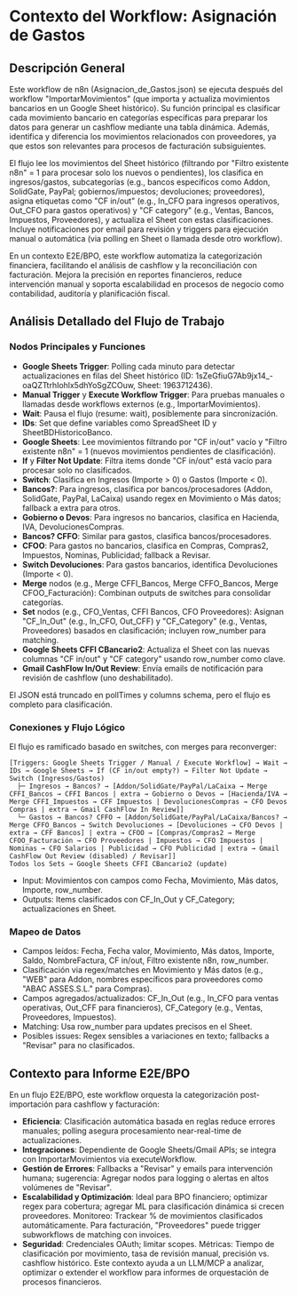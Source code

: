 # Contexto del Workflow: Asignación de Gastos

## Descripción General
Este workflow de n8n (Asignacion_de_Gastos.json) se ejecuta después del workflow "ImportarMovimientos" (que importa y actualiza movimientos bancarios en un Google Sheet histórico). Su función principal es clasificar cada movimiento bancario en categorías específicas para preparar los datos para generar un cashflow mediante una tabla dinámica. Además, identifica y diferencia los movimientos relacionados con proveedores, ya que estos son relevantes para procesos de facturación subsiguientes. 

El flujo lee los movimientos del Sheet histórico (filtrando por "Filtro existente n8n" = 1 para procesar solo los nuevos o pendientes), los clasifica en ingresos/gastos, subcategorías (e.g., bancos específicos como Addon, SolidGate, PayPal; gobiernos/impuestos; devoluciones; proveedores), asigna etiquetas como "CF in/out" (e.g., In_CFO para ingresos operativos, Out_CFO para gastos operativos) y "CF category" (e.g., Ventas, Bancos, Impuestos, Proveedores), y actualiza el Sheet con estas clasificaciones. Incluye notificaciones por email para revisión y triggers para ejecución manual o automática (via polling en Sheet o llamada desde otro workflow).

En un contexto E2E/BPO, este workflow automatiza la categorización financiera, facilitando el análisis de cashflow y la reconciliación con facturación. Mejora la precisión en reportes financieros, reduce intervención manual y soporta escalabilidad en procesos de negocio como contabilidad, auditoría y planificación fiscal.

## Análisis Detallado del Flujo de Trabajo
### Nodos Principales y Funciones
- **Google Sheets Trigger**: Polling cada minuto para detectar actualizaciones en filas del Sheet histórico (ID: 1sZeGfiuG7Ab9jx14_-oaQZTtrhIohlx5dhYoSgZCOuw, Sheet: 1963712436).
- **Manual Trigger** y **Execute Workflow Trigger**: Para pruebas manuales o llamadas desde workflows externos (e.g., ImportarMovimientos).
- **Wait**: Pausa el flujo (resume: wait), posiblemente para sincronización.
- **IDs**: Set que define variables como SpreadSheet ID y SheetBDHistoricoBanco.
- **Google Sheets**: Lee movimientos filtrando por "CF in/out" vacío y "Filtro existente n8n" = 1 (nuevos movimientos pendientes de clasificación).
- **If** y **Filter Not Update**: Filtra items donde "CF in/out" está vacío para procesar solo no clasificados.
- **Switch**: Clasifica en Ingresos (Importe > 0) o Gastos (Importe < 0).
- **Bancos?**: Para ingresos, clasifica por bancos/procesadores (Addon, SolidGate, PayPal, LaCaixa) usando regex en Movimiento o Más datos; fallback a extra para otros.
- **Gobierno o Devos**: Para ingresos no bancarios, clasifica en Hacienda, IVA, DevolucionesCompras.
- **Bancos? CFFO**: Similar para gastos, clasifica bancos/procesadores.
- **CFOO**: Para gastos no bancarios, clasifica en Compras, Compras2, Impuestos, Nominas, Publicidad; fallback a Revisar.
- **Switch Devoluciones**: Para gastos bancarios, identifica Devoluciones (Importe < 0).
- **Merge** nodos (e.g., Merge CFFI_Bancos, Merge CFFO_Bancos, Merge CFOO_Facturación): Combinan outputs de switches para consolidar categorías.
- **Set** nodos (e.g., CFO_Ventas, CFFI Bancos, CFO Proveedores): Asignan "CF_In_Out" (e.g., In_CFO, Out_CFF) y "CF_Category" (e.g., Ventas, Proveedores) basados en clasificación; incluyen row_number para matching.
- **Google Sheets CFFI CBancario2**: Actualiza el Sheet con las nuevas columnas "CF in/out" y "CF category" usando row_number como clave.
- **Gmail CashFlow In/Out Review**: Envía emails de notificación para revisión de cashflow (uno deshabilitado).

El JSON está truncado en pollTimes y columns schema, pero el flujo es completo para clasificación.

### Conexiones y Flujo Lógico
El flujo es ramificado basado en switches, con merges para reconverger:
```
[Triggers: Google Sheets Trigger / Manual / Execute Workflow] → Wait → IDs → Google Sheets → If (CF in/out empty?) → Filter Not Update → Switch (Ingresos/Gastos)
  ├─ Ingresos → Bancos? → [Addon/SolidGate/PayPal/LaCaixa → Merge CFFI_Bancos → CFFI Bancos | extra → Gobierno o Devos → [Hacienda/IVA → Merge CFFI_Impuestos → CFF Impuestos | DevolucionesCompras → CFO Devos Compras | extra → Gmail CashFlow In Review]]
  └─ Gastos → Bancos? CFFO → [Addon/SolidGate/PayPal/LaCaixa/Bancos? → Merge CFFO_Bancos → Switch Devoluciones → [Devoluciones → CFO Devos | extra → CFF Bancos] | extra → CFOO → [Compras/Compras2 → Merge CFOO_Facturación → CFO Proveedores | Impuestos → CFO Impuestos | Nominas → CFO Salarios | Publicidad → CFO Publicidad | extra → Gmail CashFlow Out Review (disabled) / Revisar]]
Todos los Sets → Google Sheets CFFI CBancario2 (update)
```
- Input: Movimientos con campos como Fecha, Movimiento, Más datos, Importe, row_number.
- Outputs: Items clasificados con CF_In_Out y CF_Category; actualizaciones en Sheet.

### Mapeo de Datos
- Campos leídos: Fecha, Fecha valor, Movimiento, Más datos, Importe, Saldo, NombreFactura, CF in/out, Filtro existente n8n, row_number.
- Clasificación via regex/matches en Movimiento y Más datos (e.g., "WEB" para Addon, nombres específicos para proveedores como "ABAC ASSES.S.L." para Compras).
- Campos agregados/actualizados: CF_In_Out (e.g., In_CFO para ventas operativas, Out_CFF para financieros), CF_Category (e.g., Ventas, Proveedores, Impuestos).
- Matching: Usa row_number para updates precisos en el Sheet.
- Posibles issues: Regex sensibles a variaciones en texto; fallbacks a "Revisar" para no clasificados.

## Contexto para Informe E2E/BPO
En un flujo E2E/BPO, este workflow orquesta la categorización post-importación para cashflow y facturación:
- **Eficiencia**: Clasificación automática basada en reglas reduce errores manuales; polling asegura procesamiento near-real-time de actualizaciones.
- **Integraciones**: Dependiente de Google Sheets/Gmail APIs; se integra con ImportarMovimientos via executeWorkflow.
- **Gestión de Errores**: Fallbacks a "Revisar" y emails para intervención humana; sugerencia: Agregar nodos para logging o alertas en altos volúmenes de "Revisar".
- **Escalabilidad y Optimización**: Ideal para BPO financiero; optimizar regex para cobertura; agregar ML para clasificación dinámica si crecen proveedores. Monitoreo: Trackear % de movimientos clasificados automáticamente. Para facturación, "Proveedores" puede trigger subworkflows de matching con invoices.
- **Seguridad**: Credenciales OAuth; limitar scopes. Métricas: Tiempo de clasificación por movimiento, tasa de revisión manual, precisión vs. cashflow histórico.
Este contexto ayuda a un LLM/MCP a analizar, optimizar o extender el workflow para informes de orquestación de procesos financieros.